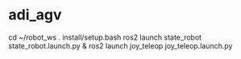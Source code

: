 # adi_agv

cd ~/robot_ws
. install/setup.bash
ros2 launch state_robot state_robot.launch.py & ros2 launch joy_teleop joy_teleop.launch.py

